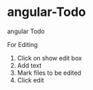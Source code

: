 # angular-Todo
angular Todo

For Editing

1) Click on show edit box
2) Add text
3) Mark files to be edited
4) Click edit 
